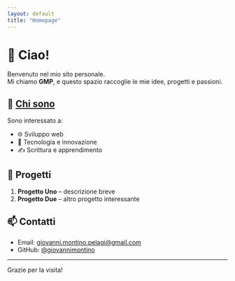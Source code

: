 ```yaml
---
layout: default
title: "Homepage"
---
```


# 👋 Ciao!

Benvenuto nel mio sito personale.  
Mi chiamo **GMP**, e questo spazio raccoglie le mie idee, progetti e passioni.

## 🧠 [Chi sono](/about/)

Sono interessato a:
- 🌐 Sviluppo web
- 🧪 Tecnologia e innovazione
- ✍️ Scrittura e apprendimento

## 📁 Progetti

1. **Progetto Uno** – descrizione breve
2. **Progetto Due** – altro progetto interessante

## 📫 Contatti

- Email: [giovanni.montino.pelagi@gmail.com](mailto:giovanni.montino.pelagi@gmail.com)
- GitHub: [@giovannimontino](https://github.com/giovannimontino)

---

Grazie per la visita!
